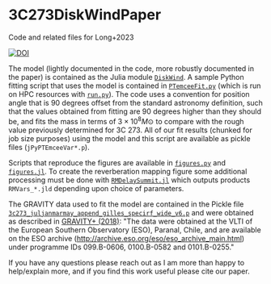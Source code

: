 # 3C273DiskWindPaper
Code and related files for Long+2023 

[![DOI](https://zenodo.org/badge/653265420.svg)](https://zenodo.org/badge/latestdoi/653265420)

The model (lightly documented in the code, more robustly documented in the paper) is contained as the Julia module [`DiskWind`](DiskWind). A sample Python fitting script that uses the model is contained in [`PTemceeFit.py`](PTemceeFit.py) (which is run on HPC resources with [`run.py`](run.py)). The code uses a convention for position angle that is 90 degrees offset from the standard astronomy definition, such that the values obtained from fitting are 90 degrees higher than they should be, and fits the mass in terms of $3\times 10^8 M\odot$ to compare with the rough value previously determined for 3C 273. All of our fit results (chunked for job size purposes) using the model and this script are available as pickle files (`jPyPTEmceeVar*.p`).

Scripts that reproduce the figures are available in [`figures.py`](figures.py) and [`figures.jl`](figures.jl). To create the reverberation mapping figure some additional processing must be done with [`RMDelaySummit.jl`](RMDelaySummit.jl) which outputs products `RMVars_*.jld` depending upon choice of parameters. 

The GRAVITY data used to fit the model are contained in the Pickle file [`3c273_juljanmarmay_append_gilles_specirf_wide_v6.p`](3c273_juljanmarmay_append_gilles_specirf_wide_v6.p) and were obtained as described in [GRAVITY+ (2018)](https://www.nature.com/articles/s41586-018-0731-9): "The data were obtained at the VLTI of the European Southern Observatory (ESO), Paranal, Chile, and are available on the ESO archive (http://archive.eso.org/eso/eso_archive_main.html) under programme IDs 099.B-0606, 0100.B-0582 and 0101.B-0255." 

If you have any questions please reach out as I am more than happy to help/explain more, and if you find this work useful please cite our paper.
